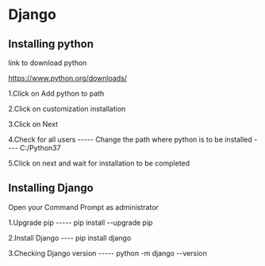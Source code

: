 # Django
## Installing python 

link to download python

https://www.python.org/downloads/

1.Click on Add python to path

2.Click on customization installation

3.Click on Next

4.Check for all users ----- Change the path where python is to be installed ---- C:/Python37

5.Click on next and wait for installation to be completed

## Installing Django

Open your Command Prompt as administrator

1.Upgrade pip ----- pip install --upgrade pip

2.Install Django ---- pip install django

3.Checking Django version ----- python -m django --version
